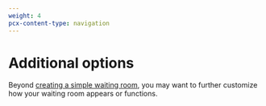 ```yaml
---
weight: 4
pcx-content-type: navigation
---
```


# Additional options

Beyond [creating a simple waiting room](/get-started), you may want to further customize how your waiting room appears or functions.

<DirectoryListing path="/how-to" />
